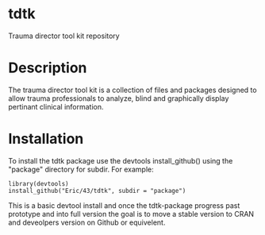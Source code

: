 # tdtk
Trauma director tool kit repository
# Description
The trauma director tool kit is a collection of files and packages designed to allow trauma professionals to analyze, blind and graphically display pertinant clinical information.


# Installation

To install the tdtk package use the devtools install_github() using the "package" directory for subdir.  For example:

```{r}
library(devtools)
install_github("Eric/43/tdtk", subdir = "package")
```

This is a basic devtool install and once the tdtk-package progress past prototype and into full version the goal is to move a stable version to CRAN and deveolpers version on Github or equivelent.  
